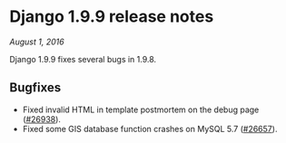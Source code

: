 # Django 1.9.9 release notes

*August 1, 2016*

Django 1.9.9 fixes several bugs in 1.9.8.

## Bugfixes

* Fixed invalid HTML in template postmortem on the debug page
  ([#26938](https://code.djangoproject.com/ticket/26938)).
* Fixed some GIS database function crashes on MySQL 5.7 ([#26657](https://code.djangoproject.com/ticket/26657)).
